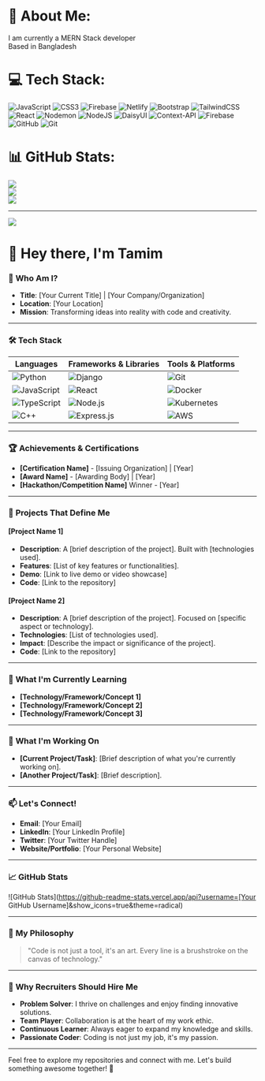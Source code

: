 # 💫 About Me:
I am currently a MERN Stack developer<br>Based in Bangladesh<br>


# 💻 Tech Stack:
![JavaScript](https://img.shields.io/badge/javascript-%23323330.svg?style=for-the-badge&logo=javascript&logoColor=%23F7DF1E) ![CSS3](https://img.shields.io/badge/css3-%231572B6.svg?style=for-the-badge&logo=css3&logoColor=white) ![Firebase](https://img.shields.io/badge/firebase-%23039BE5.svg?style=for-the-badge&logo=firebase) ![Netlify](https://img.shields.io/badge/netlify-%23000000.svg?style=for-the-badge&logo=netlify&logoColor=#00C7B7) ![Bootstrap](https://img.shields.io/badge/bootstrap-%238511FA.svg?style=for-the-badge&logo=bootstrap&logoColor=white) ![TailwindCSS](https://img.shields.io/badge/tailwindcss-%2338B2AC.svg?style=for-the-badge&logo=tailwind-css&logoColor=white) ![React](https://img.shields.io/badge/react-%2320232a.svg?style=for-the-badge&logo=react&logoColor=%2361DAFB) ![Nodemon](https://img.shields.io/badge/NODEMON-%23323330.svg?style=for-the-badge&logo=nodemon&logoColor=%BBDEAD) ![NodeJS](https://img.shields.io/badge/node.js-6DA55F?style=for-the-badge&logo=node.js&logoColor=white) ![DaisyUI](https://img.shields.io/badge/daisyui-5A0EF8?style=for-the-badge&logo=daisyui&logoColor=white) ![Context-API](https://img.shields.io/badge/Context--Api-000000?style=for-the-badge&logo=react) ![Firebase](https://img.shields.io/badge/firebase-a08021?style=for-the-badge&logo=firebase&logoColor=ffcd34) ![GitHub](https://img.shields.io/badge/github-%23121011.svg?style=for-the-badge&logo=github&logoColor=white) ![Git](https://img.shields.io/badge/git-%23F05033.svg?style=for-the-badge&logo=git&logoColor=white)
# 📊 GitHub Stats:
![](https://github-readme-stats.vercel.app/api?username=toimurhasan&theme=dark&hide_border=false&include_all_commits=false&count_private=false)<br/>
![](https://nirzak-streak-stats.vercel.app/?user=toimurhasan&theme=dark&hide_border=false)<br/>
![](https://github-readme-stats.vercel.app/api/top-langs/?username=toimurhasan&theme=dark&hide_border=false&include_all_commits=false&count_private=false&layout=compact)

---
[![](https://visitcount.itsvg.in/api?id=toimurhasan&icon=0&color=0)](https://visitcount.itsvg.in)

<!-- Proudly created with GPRM ( https://gprm.itsvg.in ) -->


# 👋 Hey there, I'm **Tamim**

### 🚀 **Who Am I?**

- **Title**: [Your Current Title] | [Your Company/Organization]
- **Location**: [Your Location]
- **Mission**: Transforming ideas into reality with code and creativity.

---

### 🛠 **Tech Stack**

| **Languages**         | **Frameworks & Libraries** | **Tools & Platforms**         |
|-----------------------|----------------------------|-------------------------------|
| ![Python](https://img.shields.io/badge/-Python-3776AB?style=flat-square&logo=python&logoColor=white) | ![Django](https://img.shields.io/badge/-Django-092E20?style=flat-square&logo=django&logoColor=white) | ![Git](https://img.shields.io/badge/-Git-F05032?style=flat-square&logo=git&logoColor=white) |
| ![JavaScript](https://img.shields.io/badge/-JavaScript-F7DF1E?style=flat-square&logo=javascript&logoColor=black) | ![React](https://img.shields.io/badge/-React-61DAFB?style=flat-square&logo=react&logoColor=black) | ![Docker](https://img.shields.io/badge/-Docker-2496ED?style=flat-square&logo=docker&logoColor=white) |
| ![TypeScript](https://img.shields.io/badge/-TypeScript-3178C6?style=flat-square&logo=typescript&logoColor=white) | ![Node.js](https://img.shields.io/badge/-Node.js-339933?style=flat-square&logo=node.js&logoColor=white) | ![Kubernetes](https://img.shields.io/badge/-Kubernetes-326CE5?style=flat-square&logo=kubernetes&logoColor=white) |
| ![C++](https://img.shields.io/badge/-C++-00599C?style=flat-square&logo=c%2B%2B&logoColor=white) | ![Express.js](https://img.shields.io/badge/-Express.js-000000?style=flat-square&logo=express&logoColor=white) | ![AWS](https://img.shields.io/badge/-AWS-232F3E?style=flat-square&logo=amazon-aws&logoColor=white) |

---

### 🏆 **Achievements & Certifications**

- **[Certification Name]** - [Issuing Organization] | [Year]
- **[Award Name]** - [Awarding Body] | [Year]
- **[Hackathon/Competition Name]** Winner - [Year]

---

### 🚀 **Projects That Define Me**

#### **[Project Name 1]**

- **Description**: A [brief description of the project]. Built with [technologies used].
- **Features**: [List of key features or functionalities].
- **Demo**: [Link to live demo or video showcase]
- **Code**: [Link to the repository]

#### **[Project Name 2]**

- **Description**: A [brief description of the project]. Focused on [specific aspect or technology].
- **Technologies**: [List of technologies used].
- **Impact**: [Describe the impact or significance of the project].
- **Code**: [Link to the repository]

---

### 🌱 **What I'm Currently Learning**

- **[Technology/Framework/Concept 1]**
- **[Technology/Framework/Concept 2]**
- **[Technology/Framework/Concept 3]**

---

### 🤔 **What I'm Working On**

- **[Current Project/Task]**: [Brief description of what you're currently working on].
- **[Another Project/Task]**: [Brief description].

---

### 📫 **Let's Connect!**

- **Email**: [Your Email]
- **LinkedIn**: [Your LinkedIn Profile]
- **Twitter**: [Your Twitter Handle]
- **Website/Portfolio**: [Your Personal Website]

---

### 📈 **GitHub Stats**

![GitHub Stats](https://github-readme-stats.vercel.app/api?username=[Your GitHub Username]&show_icons=true&theme=radical)

---

### 🧠 **My Philosophy**

> "Code is not just a tool, it's an art. Every line is a brushstroke on the canvas of technology."

---

### 🎯 **Why Recruiters Should Hire Me**

- **Problem Solver**: I thrive on challenges and enjoy finding innovative solutions.
- **Team Player**: Collaboration is at the heart of my work ethic.
- **Continuous Learner**: Always eager to expand my knowledge and skills.
- **Passionate Coder**: Coding is not just my job, it's my passion.

---

Feel free to explore my repositories and connect with me. Let's build something awesome together! 🚀
